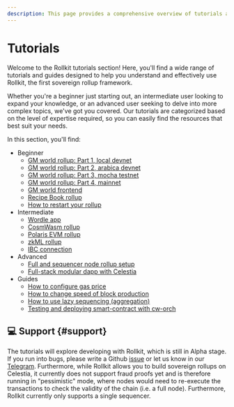 ```yaml
---
description: This page provides a comprehensive overview of tutorials and guides available for Rollkit.
---
```


# Tutorials

Welcome to the Rollkit tutorials section! Here, you'll find a wide range of
tutorials and guides designed to help you understand and effectively use
Rollkit, the first sovereign rollup framework.

Whether you're a beginner just starting out, an intermediate user looking
to expand your knowledge, or an advanced user seeking to delve into more
complex topics, we've got you covered. Our tutorials are categorized based
on the level of expertise required, so you can easily find the resources
that best suit your needs.

In this section, you'll find:

* Beginner
  * [GM world rollup: Part 1, local devnet](/tutorials/gm-world.md)
  * [GM world rollup: Part 2, arabica devnet](/tutorials/gm-world-arabica-testnet.md)
  * [GM world rollup: Part 3, mocha testnet](/tutorials/gm-world-mocha-testnet.md)
  * [GM world rollup: Part 4, mainnet](/tutorials/gm-world-mainnet.md)
  * [GM world frontend](/tutorials/gm-world-frontend.md)
  * [Recipe Book rollup](/tutorials/recipe-book.md)
  * [How to restart your rollup](/tutorials/restart-rollup.md)
* Intermediate
  * [Wordle app](/tutorials/wordle.md)
  * [CosmWasm rollup](/tutorials/cosmwasm.md)
  * [Polaris EVM rollup](/tutorials/polaris-evm.md)
  * [zkML rollup](/tutorials/zkml.md)
  * [IBC connection](/tutorials/ibc-connection.md)
* Advanced
  * [Full and sequencer node rollup setup](/tutorials/full-and-sequencer-node.md)
  * [Full-stack modular dapp with Celestia](https://docs.celestia.org/developers/full-stack-modular-development-guide)
* Guides
  * [How to configure gas price](/tutorials/gas-price.md)
  * [How to change speed of block production](/tutorials/block-times.md)
  * [How to use lazy sequencing (aggregation)](/tutorials/lazy-sequencing.md)
  * [Testing and deploying smart-contract with cw-orch](/tutorials/cw-orch.md)

## 💻 Support {#support}

The tutorials will explore developing with Rollkit,
which is still in Alpha stage. If you run into bugs, please write a Github
[issue](https://github.com/rollkit/docs/issues/new)
or let us know in our [Telegram](https://t.me/rollkit).
Furthermore, while Rollkit allows you to build sovereign rollups
on Celestia, it currently does not support fraud proofs yet and is
therefore running in "pessimistic" mode, where nodes would need to
re-execute the transactions to check the validity of the chain
(i.e. a full node). Furthermore, Rollkit currently only supports
a single sequencer.
